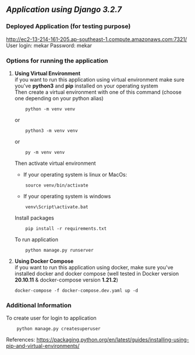 ## _Application using Django 3.2.7_

### Deployed Application (for testing purpose) ###
http://ec2-13-214-161-205.ap-southeast-1.compute.amazonaws.com:7321/
User login: mekar
Password: mekar

### Options for running the application
1. **Using Virtual Environment**<br/>
if you want to run this application using virtual environment make sure you've **python3** and **pip** installed on your operating system<br/>
    Then create a virtual environment with one of this command (choose one depending on your python alias)
    ```console
        python -m venv venv
    ```
    or
    ```console
        python3 -m venv venv
    ```
    or
    ```console
        py -m venv venv
    ```
    
    Then activate virtual environment
    * If your operating system is linux or MacOs:
    ```console
        source venv/bin/activate
    ```
    * If your operating system is windows
    ```console
        venv\Script\activate.bat
    ```
        
    Install packages
    ``` console
        pip install -r requirements.txt
    ```
    
    To run application 
    ```console
        python manage.py runserver
    ```
    
2. **Using Docker Compose**<br/>
if you want to run this application using docker, make sure you've installed docker and docker compose (well tested in Docker version **20.10.11** & docker-compose version **1.21.2**)

    ```console
    docker-compose -f docker-compose.dev.yaml up -d
    ```
### Additional Information ###
To create user for login to application
```console
    python manage.py createsuperuser
```

References:
https://packaging.python.org/en/latest/guides/installing-using-pip-and-virtual-environments/
